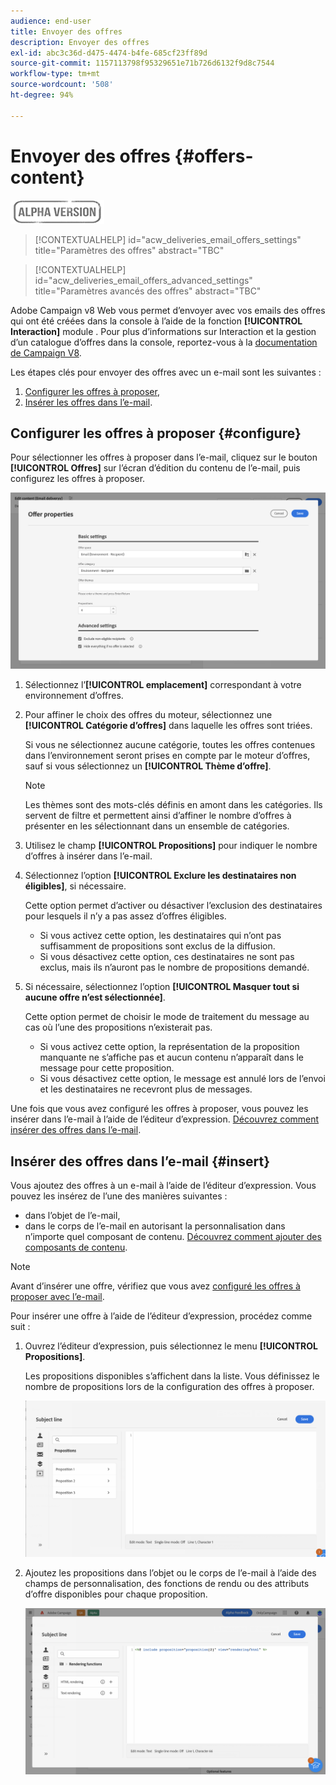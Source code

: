 ```yaml
---
audience: end-user
title: Envoyer des offres
description: Envoyer des offres
exl-id: abc3c36d-d475-4474-b4fe-685cf23ff89d
source-git-commit: 1157113798f95329651e71b726d6132f9d8c7544
workflow-type: tm+mt
source-wordcount: '508'
ht-degree: 94%

---
```


# Envoyer des offres {#offers-content}

![](../assets/do-not-localize/badge.png)

>[!CONTEXTUALHELP]
>id="acw_deliveries_email_offers_settings"
>title="Paramètres des offres"
>abstract="TBC"

>[!CONTEXTUALHELP]
>id="acw_deliveries_email_offers_advanced_settings"
>title="Paramètres avancés des offres"
>abstract="TBC"

Adobe Campaign v8 Web vous permet d’envoyer avec vos emails des offres qui ont été créées dans la console à l’aide de la fonction **[!UICONTROL Interaction]** module . Pour plus d’informations sur Interaction et la gestion d’un catalogue d’offres dans la console, reportez-vous à la [documentation de Campaign V8](https://experienceleague.adobe.com/docs/campaign/campaign-v8/offers/interaction.html).

Les étapes clés pour envoyer des offres avec un e-mail sont les suivantes :

1. [Configurer les offres à proposer](#configure),
1. [Insérer les offres dans l’e-mail](#insert).

## Configurer les offres à proposer {#configure}

Pour sélectionner les offres à proposer dans l’e-mail, cliquez sur le bouton **[!UICONTROL Offres]** sur l’écran d’édition du contenu de l’e-mail, puis configurez les offres à proposer.

![](assets/create-content-offers.png)

1. Sélectionnez l’**[!UICONTROL emplacement]** correspondant à votre environnement d’offres.

1. Pour affiner le choix des offres du moteur, sélectionnez une **[!UICONTROL Catégorie d’offres]** dans laquelle les offres sont triées.

   Si vous ne sélectionnez aucune catégorie, toutes les offres contenues dans l’environnement seront prises en compte par le moteur d’offres, sauf si vous sélectionnez un **[!UICONTROL Thème d’offre]**.

   >[!NOTE]
   >
   >Les thèmes sont des mots-clés définis en amont dans les catégories. Ils servent de filtre et permettent ainsi d’affiner le nombre d’offres à présenter en les sélectionnant dans un ensemble de catégories.

1. Utilisez le champ **[!UICONTROL Propositions]** pour indiquer le nombre d’offres à insérer dans l’e-mail.

1. Sélectionnez l’option **[!UICONTROL Exclure les destinataires non éligibles]**, si nécessaire.

   Cette option permet d’activer ou désactiver l’exclusion des destinataires pour lesquels il n’y a pas assez d’offres éligibles.

   * Si vous activez cette option, les destinataires qui n’ont pas suffisamment de propositions sont exclus de la diffusion.
   * Si vous désactivez cette option, ces destinataires ne sont pas exclus, mais ils n’auront pas le nombre de propositions demandé.

1. Si nécessaire, sélectionnez l’option **[!UICONTROL Masquer tout si aucune offre n’est sélectionnée]**.

   Cette option permet de choisir le mode de traitement du message au cas où l’une des propositions n’existerait pas.

   * Si vous activez cette option, la représentation de la proposition manquante ne s’affiche pas et aucun contenu n’apparaît dans le message pour cette proposition.
   * Si vous désactivez cette option, le message est annulé lors de l’envoi et les destinataires ne recevront plus de messages.

Une fois que vous avez configuré les offres à proposer, vous pouvez les insérer dans l’e-mail à l’aide de l’éditeur d’expression. [Découvrez comment insérer des offres dans l’e-mail](#insert).

## Insérer des offres dans l’e-mail {#insert}

Vous ajoutez des offres à un e-mail à l’aide de l’éditeur d’expression. Vous pouvez les insérez de l’une des manières suivantes :

* dans l’objet de l’e-mail,
* dans le corps de l’e-mail en autorisant la personnalisation dans n’importe quel composant de contenu. [Découvrez comment ajouter des composants de contenu](content-components.md).

>[!NOTE]
>
>Avant d’insérer une offre, vérifiez que vous avez [configuré les offres à proposer avec l’e-mail](#configure).

Pour insérer une offre à l’aide de l’éditeur d’expression, procédez comme suit :

1. Ouvrez l’éditeur d’expression, puis sélectionnez le menu **[!UICONTROL Propositions]**.

   Les propositions disponibles s’affichent dans la liste. Vous définissez le nombre de propositions lors de la configuration des offres à proposer.

   ![](assets/offer-insertion.png)

1. Ajoutez les propositions dans l’objet ou le corps de l’e-mail à l’aide des champs de personnalisation, des fonctions de rendu ou des attributs d’offre disponibles pour chaque proposition.

   ![](assets/offer-inserted.png)
